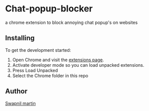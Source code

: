 # Chat-popup-blocker
a chrome extension to block annoying chat popup's on websites
## Installing

To get the development started:
1. Open Chrome and visit the [extensions page](chrome://extensions).
2. Activate developer mode so you can load unpacked extensions.
3. Press Load Unpacked
4. Select the Chrome folder in this repo
## Author

[Swapnil martin](https://ascetic.1mb.site)

